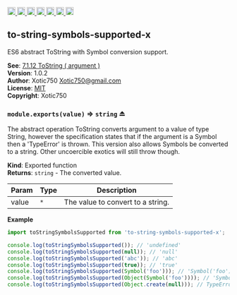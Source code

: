 <a
  href="https://travis-ci.org/Xotic750/to-string-symbols-supported-x"
  title="Travis status">
<img
  src="https://travis-ci.org/Xotic750/to-string-symbols-supported-x.svg?branch=master"
  alt="Travis status" height="18">
</a>
<a
  href="https://david-dm.org/Xotic750/to-string-symbols-supported-x"
  title="Dependency status">
<img src="https://david-dm.org/Xotic750/to-string-symbols-supported-x/status.svg"
  alt="Dependency status" height="18"/>
</a>
<a
  href="https://david-dm.org/Xotic750/to-string-symbols-supported-x?type=dev"
  title="devDependency status">
<img src="https://david-dm.org/Xotic750/to-string-symbols-supported-x/dev-status.svg"
  alt="devDependency status" height="18"/>
</a>
<a
  href="https://badge.fury.io/js/to-string-symbols-supported-x"
  title="npm version">
<img src="https://badge.fury.io/js/to-string-symbols-supported-x.svg"
  alt="npm version" height="18">
</a>
<a
  href="https://www.jsdelivr.com/package/npm/to-string-symbols-supported-x"
  title="jsDelivr hits">
<img src="https://data.jsdelivr.com/v1/package/npm/to-string-symbols-supported-x/badge?style=rounded"
  alt="jsDelivr hits" height="18">
</a>
<a
  href="https://bettercodehub.com/results/Xotic750/to-string-symbols-supported-x"
  title="bettercodehub score">
<img src="https://bettercodehub.com/edge/badge/Xotic750/to-string-symbols-supported-x?branch=master"
  alt="bettercodehub score" height="18">
</a>
<a
  href="https://coveralls.io/github/Xotic750/to-string-symbols-supported-x?branch=master"
  title="Coverage Status">
<img src="https://coveralls.io/repos/github/Xotic750/to-string-symbols-supported-x/badge.svg?branch=master"
  alt="Coverage Status" height="18">
</a>

<a name="module_to-string-symbols-supported-x"></a>

## to-string-symbols-supported-x

ES6 abstract ToString with Symbol conversion support.

**See**: [7.1.12 ToString ( argument )](http://www.ecma-international.org/ecma-262/6.0/#sec-tostring)  
**Version**: 1.0.2  
**Author**: Xotic750 <Xotic750@gmail.com>  
**License**: [MIT](https://opensource.org/licenses/MIT)  
**Copyright**: Xotic750  
<a name="exp_module_to-string-symbols-supported-x--module.exports"></a>

### `module.exports(value)` ⇒ <code>string</code> ⏏

The abstract operation ToString converts argument to a value of type String,
however the specification states that if the argument is a Symbol then a
'TypeError' is thrown. This version also allows Symbols be converted to
a string. Other uncoercible exotics will still throw though.

**Kind**: Exported function  
**Returns**: <code>string</code> - The converted value.

| Param | Type            | Description                       |
| ----- | --------------- | --------------------------------- |
| value | <code>\*</code> | The value to convert to a string. |

**Example**

```js
import toStringSymbolsSupported from 'to-string-symbols-supported-x';

console.log(toStringSymbolsSupported()); // 'undefined'
console.log(toStringSymbolsSupported(null)); // 'null'
console.log(toStringSymbolsSupported('abc')); // 'abc'
console.log(toStringSymbolsSupported(true)); // 'true'
console.log(toStringSymbolsSupported(Symbol('foo'))); // 'Symbol('foo')'
console.log(toStringSymbolsSupported(Object(Symbol('foo')))); // 'Symbol('foo')'
console.log(toStringSymbolsSupported(Object.create(null))); // TypeError
```
